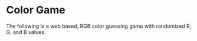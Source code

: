 # Color Game
The following is a web based, RGB color guessing game with randomized R, G, and B values.
